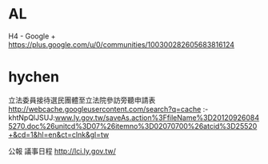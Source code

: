 # AL


H4 - Google + 
<https://plus.google.com/u/0/communities/100300282605683816124>  


# hychen


立法委員接待選民團體至立法院參訪旁聽申請表
<http://webcache.googleusercontent.com/search?q=cache>  :-khtNpQlJSUJ:www.ly.gov.tw/saveAs.action%3FfileName%3D201209260845270.doc%26unitcd%3D07%26itemno%3D02070700%26atcid%3D25520+&cd=1&hl=en&ct=clnk&gl=tw

公報 議事日程
<http://lci.ly.gov.tw/>  